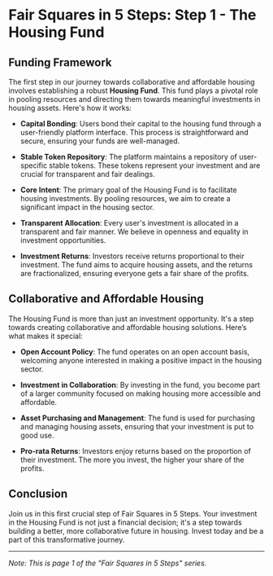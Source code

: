 # Fair Squares in 5 Steps: Step 1 - The Housing Fund

## Funding Framework

The first step in our journey towards collaborative and affordable housing involves establishing a robust **Housing Fund**. This fund plays a pivotal role in pooling resources and directing them towards meaningful investments in housing assets. Here's how it works:

- **Capital Bonding**: Users bond their capital to the housing fund through a user-friendly platform interface. This process is straightforward and secure, ensuring your funds are well-managed.

- **Stable Token Repository**: The platform maintains a repository of user-specific stable tokens. These tokens represent your investment and are crucial for transparent and fair dealings.

- **Core Intent**: The primary goal of the Housing Fund is to facilitate housing investments. By pooling resources, we aim to create a significant impact in the housing sector.

- **Transparent Allocation**: Every user's investment is allocated in a transparent and fair manner. We believe in openness and equality in investment opportunities.

- **Investment Returns**: Investors receive returns proportional to their investment. The fund aims to acquire housing assets, and the returns are fractionalized, ensuring everyone gets a fair share of the profits.

## Collaborative and Affordable Housing

The Housing Fund is more than just an investment opportunity. It's a step towards creating collaborative and affordable housing solutions. Here’s what makes it special:

- **Open Account Policy**: The fund operates on an open account basis, welcoming anyone interested in making a positive impact in the housing sector.

- **Investment in Collaboration**: By investing in the fund, you become part of a larger community focused on making housing more accessible and affordable.

- **Asset Purchasing and Management**: The fund is used for purchasing and managing housing assets, ensuring that your investment is put to good use.

- **Pro-rata Returns**: Investors enjoy returns based on the proportion of their investment. The more you invest, the higher your share of the profits.

## Conclusion

Join us in this first crucial step of Fair Squares in 5 Steps. Your investment in the Housing Fund is not just a financial decision; it's a step towards building a better, more collaborative future in housing. Invest today and be a part of this transformative journey.

---

*Note: This is page 1 of the "Fair Squares in 5 Steps" series.*
